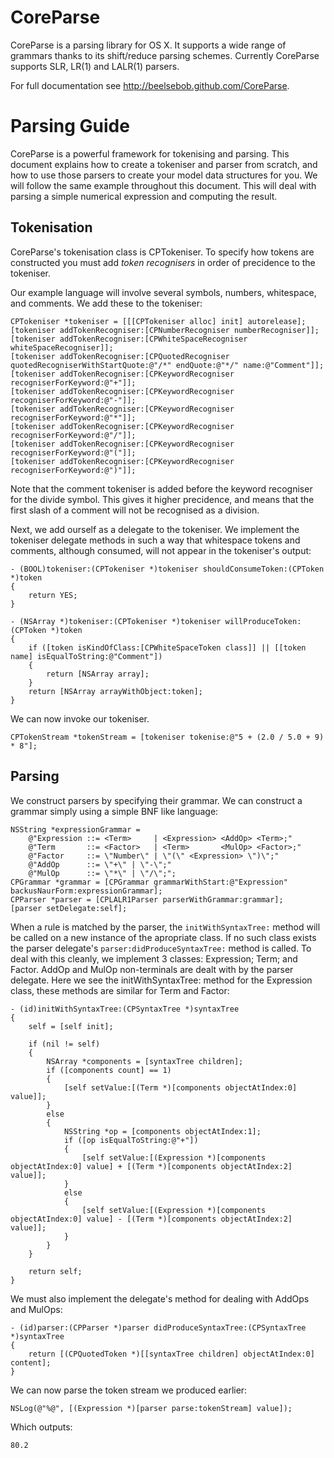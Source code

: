 CoreParse
=========

CoreParse is a parsing library for OS X.  It supports a wide range of grammars thanks to its shift/reduce parsing schemes.  Currently CoreParse supports SLR, LR(1) and LALR(1) parsers.

For full documentation see http://beelsebob.github.com/CoreParse.

Parsing Guide
=============

CoreParse is a powerful framework for tokenising and parsing.  This document explains how to create a tokeniser and parser from scratch, and how to use those parsers to create your model data structures for you.  We will follow the same example throughout this document.  This will deal with parsing a simple numerical expression and computing the result.

Tokenisation
------------

CoreParse's tokenisation class is CPTokeniser.  To specify how tokens are constructed you must add *token recognisers* in order of precidence to the tokeniser.

Our example language will involve several symbols, numbers, whitespace, and comments.  We add these to the tokeniser:

    CPTokeniser *tokeniser = [[[CPTokeniser alloc] init] autorelease];
    [tokeniser addTokenRecogniser:[CPNumberRecogniser numberRecogniser]];
    [tokeniser addTokenRecogniser:[CPWhiteSpaceRecogniser whiteSpaceRecogniser]];
    [tokeniser addTokenRecogniser:[CPQuotedRecogniser quotedRecogniserWithStartQuote:@"/*" endQuote:@"*/" name:@"Comment"]];
    [tokeniser addTokenRecogniser:[CPKeywordRecogniser recogniserForKeyword:@"+"]];
    [tokeniser addTokenRecogniser:[CPKeywordRecogniser recogniserForKeyword:@"-"]];
    [tokeniser addTokenRecogniser:[CPKeywordRecogniser recogniserForKeyword:@"*"]];
    [tokeniser addTokenRecogniser:[CPKeywordRecogniser recogniserForKeyword:@"/"]];
    [tokeniser addTokenRecogniser:[CPKeywordRecogniser recogniserForKeyword:@"("]];
    [tokeniser addTokenRecogniser:[CPKeywordRecogniser recogniserForKeyword:@")"]];

Note that the comment tokeniser is added before the keyword recogniser for the divide symbol.  This gives it higher precidence, and means that the first slash of a comment will not be recognised as a division.

Next, we add ourself as a delegate to the tokeniser.  We implement the tokeniser delegate methods in such a way that whitespace tokens and comments, although consumed, will not appear in the tokeniser's output:

    - (BOOL)tokeniser:(CPTokeniser *)tokeniser shouldConsumeToken:(CPToken *)token
    {
        return YES;
    }
    
    - (NSArray *)tokeniser:(CPTokeniser *)tokeniser willProduceToken:(CPToken *)token
    {
        if ([token isKindOfClass:[CPWhiteSpaceToken class]] || [[token name] isEqualToString:@"Comment"])
        {
            return [NSArray array];
        }
        return [NSArray arrayWithObject:token];
    }

We can now invoke our tokeniser.

    CPTokenStream *tokenStream = [tokeniser tokenise:@"5 + (2.0 / 5.0 + 9) * 8"];

Parsing
-------

We construct parsers by specifying their grammar.  We can construct a grammar simply using a simple BNF like language:

    NSString *expressionGrammar =
        @"Expression ::= <Term>     | <Expression> <AddOp> <Term>;"
        @"Term       ::= <Factor>   | <Term>       <MulOp> <Factor>;"
        @"Factor     ::= \"Number\" | \"(\" <Expression> \")\";"
        @"AddOp      ::= \"+\" | \"-\";"
        @"MulOp      ::= \"*\" | \"/\";";
    CPGrammar *grammar = [CPGrammar grammarWithStart:@"Expression" backusNaurForm:expressionGrammar];
    CPParser *parser = [CPLALR1Parser parserWithGrammar:grammar];
    [parser setDelegate:self];

When a rule is matched by the parser, the `initWithSyntaxTree:` method will be called on a new instance of the apropriate class.  If no such class exists the parser delegate's `parser:didProduceSyntaxTree:` method is called.  To deal with this cleanly, we implement 3 classes: Expression; Term; and Factor.  AddOp and MulOp non-terminals are dealt with by the parser delegate.  Here we see the initWithSyntaxTree: method for the Expression class, these methods are similar for Term and Factor:
    
    - (id)initWithSyntaxTree:(CPSyntaxTree *)syntaxTree
    {
        self = [self init];
        
        if (nil != self)
        {
            NSArray *components = [syntaxTree children];
            if ([components count] == 1)
            {
                [self setValue:[(Term *)[components objectAtIndex:0] value]];
            }
            else
            {
                NSString *op = [components objectAtIndex:1];
                if ([op isEqualToString:@"+"])
                {
                    [self setValue:[(Expression *)[components objectAtIndex:0] value] + [(Term *)[components objectAtIndex:2] value]];
                }
                else
                {
                    [self setValue:[(Expression *)[components objectAtIndex:0] value] - [(Term *)[components objectAtIndex:2] value]];
                }
            }
        }
        
        return self;
    }

We must also implement the delegate's method for dealing with AddOps and MulOps:

    - (id)parser:(CPParser *)parser didProduceSyntaxTree:(CPSyntaxTree *)syntaxTree
    {
        return [(CPQuotedToken *)[[syntaxTree children] objectAtIndex:0] content];
    }

We can now parse the token stream we produced earlier:

    NSLog(@"%@", [(Expression *)[parser parse:tokenStream] value]);

Which outputs:

    80.2
